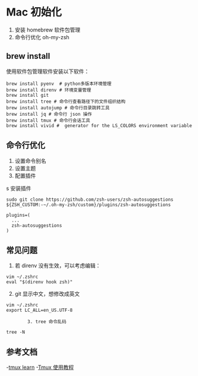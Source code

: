 # Mac 初始化

1. 安装 homebrew 软件包管理
2. 命令行优化 oh-my-zsh

## brew install

使用软件包管理软件安装以下软件：

```shell
brew install pyenv  # python多版本环境管理
brew install direnv # 环境变量管理
brew install git
brew install tree # 命令行查看路径下的文件组织结构
brew install autojump # 命令行目录跳转工具
brew install jq # 命令行 json 操作
brew install tmux # 命令行会话工具
brew install vivid #  generator for the LS_COLORS environment variable
```


## 命令行优化

1. 设置命令别名
2. 设置主题
3. 配置插件

s
安装插件
```
sudo git clone https://github.com/zsh-users/zsh-autosuggestions ${ZSH_CUSTOM:-~/.oh-my-zsh/custom}/plugins/zsh-autosuggestions

plugins=(
  ...
  zsh-autosuggestions
)
```



## 常见问题

1. 若 direnv 没有生效，可以考虑编辑：

```
vim ~/.zshrc
eval "$(direnv hook zsh)"
```

2. git 显示中文，想修改成英文


```
vim ~/.zshrc
export LC_ALL=en_US.UTF-8
```

			3. tree 命令乱码

```
tree -N
```

## 参考文档

-[tmux learn](https://linuxize.com/post/getting-started-with-tmux/)
-[Tmux 使用教程](https://www.ruanyifeng.com/blog/2019/10/tmux.html)
